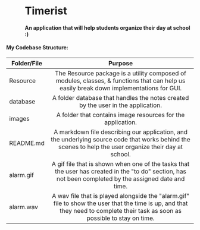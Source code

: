 <div style="margin-left: 50px">
<h1>Timerist</h1>
<h4>An application that will help students organize their day at school :)</h4>
</div>

#### My Codebase Structure:
| Folder/File   | Purpose       
| ------------- |:-------------:
| Resource      | The Resource package is a utility composed of modules, classes, & functions that can help us easily break down implementations for GUI. 
| database      | A folder database that handles the notes created by the user in the application.      
| images        | A folder that contains image resources for the application.
| README.md     | A markdown file describing our application, and the underlying source code that works behind the scenes to help the user organize their day at school.
| alarm.gif     | A gif file that is shown when one of the tasks that the user has created in the "to do" section, has not been completed by the assigned date and time.
| alarm.wav     | A wav file that is played alongside the "alarm.gif" file to show the user that the time is up, and that they need to complete their task as soon as possible to stay on time.

